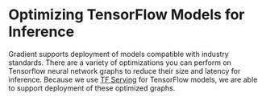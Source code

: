 # Optimizing TensorFlow Models for Inference

Gradient supports deployment of models compatible with industry standards. There are a variety of optimizations you can perform on Tensorflow neural network graphs to reduce their size and latency for inference. Because we use [TF Serving](https://github.com/tensorflow/serving) for TensorFlow models, we are able to support deployment of these optimized graphs.

